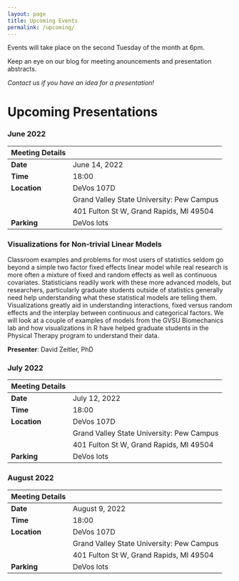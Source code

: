 ```yaml
---
layout: page
title: Upcoming Events
permalink: /upcoming/
---
```


Events will take place on the second Tuesday of the month at 6pm.

Keep an eye on our blog for meeting anouncements and presentation abstracts.

*Contact us if you have an idea for a presentation!*


# Upcoming Presentations

### June 2022

| Meeting Details           ||
|:-----------|:--------------|
|**Date**    |June 14, 2022  |
|**Time**    |18:00          |
|**Location**|DeVos 107D     |
|            |Grand Valley State University: Pew Campus |
|            |401 Fulton St W, Grand Rapids, MI 49504     |
|**Parking** |DeVos lots     |


### Visualizations for Non-trivial Linear Models

Classroom examples and problems for most users of statistics seldom go
beyond a simple two factor fixed effects linear model while real
research is more often a mixture of fixed and random effects as well
as continuous covariates. Statisticians readily work with these more
advanced models, but researchers, particularly graduate students
outside of statistics generally need help understanding what these
statistical models are telling them. Visualizations greatly aid in
understanding interactions, fixed versus random effects and the
interplay between continuous and categorical factors. We will look at
a couple of examples of models from the GVSU Biomechanics lab and how
visualizations in R have helped graduate students in the Physical Therapy
program to understand their data.

__Presenter__: David Zeitler, PhD

### July 2022

| Meeting Details           ||
|:-----------|:--------------|
|**Date**    |July 12, 2022  |
|**Time**    |18:00          |
|**Location**|DeVos 107D     |
|            |Grand Valley State University: Pew Campus |
|            |401 Fulton St W, Grand Rapids, MI 49504     |
|**Parking** |DeVos lots     |

### August 2022

| Meeting Details           ||
|:-----------|:--------------|
|**Date**    |August 9, 2022 |
|**Time**    |18:00          |
|**Location**|DeVos 107D     |
|            |Grand Valley State University: Pew Campus |
|            |401 Fulton St W, Grand Rapids, MI 49504     |
|**Parking** |DeVos lots     |
